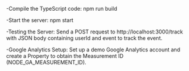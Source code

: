 -Compile the TypeScript code:
npm run build

-Start the server:
npm start

-Testing the Server:
Send a POST request to http://localhost:3000/track with JSON body containing userId and event to track the event.

-Google Analytics Setup:
Set up a demo Google Analytics account and create a Property to obtain the Measurement ID (NODE_GA_MEASUREMENT_ID).
